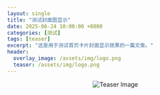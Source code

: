 ```yaml
---
layout: single
title: "测试封面图显示"
date: 2025-06-24 10:00:00 +0800
categories: [测试]
tags: [teaser]
excerpt: "这是用于测试首页卡片封面显示效果的一篇文章。"
header:
  overlay_image: /assets/img/logo.png
  teaser: /assets/img/logo.png
---
```


<header>
  <img src="{{ site.header.teaser }}" alt="Teaser Image">
</header>